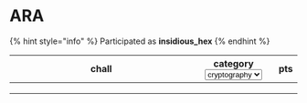 # ARA

{% hint style="info" %}
Participated as **insidious\_hex**
{% endhint %}

<table><thead><tr><th width="305">chall</th><th>category<select><option value="s4x8ZxC7QQ76" label="cryptography" color="blue"></option><option value="tjbpYOp0tOdV" label="blockchain" color="blue"></option><option value="cobl35AehgRQ" label="forensics" color="blue"></option></select></th><th>pts</th></tr></thead><tbody><tr><td></td><td></td><td></td></tr><tr><td></td><td></td><td></td></tr><tr><td></td><td></td><td></td></tr></tbody></table>

